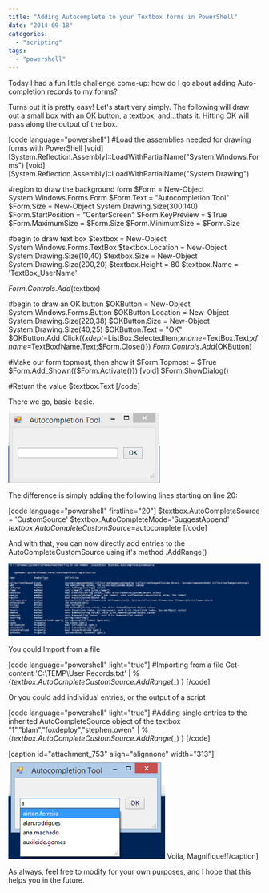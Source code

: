 ```yaml
---
title: "Adding Autocomplete to your Textbox forms in PowerShell"
date: "2014-09-18"
categories: 
  - "scripting"
tags: 
  - "powershell"
---
```


Today I had a fun little challenge come-up: how do I go about adding Auto-completion records to my forms?

Turns out it is pretty easy! Let's start very simply. The following will draw out a small box with an OK button, a textbox, and...thats it. Hitting OK will pass along the output of the box.

\[code language="powershell"\] #Load the assemblies needed for drawing forms with PowerShell \[void\] \[System.Reflection.Assembly\]::LoadWithPartialName("System.Windows.Forms") \[void\] \[System.Reflection.Assembly\]::LoadWithPartialName("System.Drawing")

#region to draw the background form $Form = New-Object System.Windows.Forms.Form $Form.Text = "Autocompletion Tool" $Form.Size = New-Object System.Drawing.Size(300,140) $Form.StartPosition = "CenterScreen" $Form.KeyPreview = $True $Form.MaximumSize = $Form.Size $Form.MinimumSize = $Form.Size

#begin to draw text box $textbox = New-Object System.Windows.Forms.TextBox $textbox.Location = New-Object System.Drawing.Size(10,40) $textbox.Size = New-Object System.Drawing.Size(200,20) $textbox.Height = 80 $textbox.Name = 'TextBox\_UserName'

$Form.Controls.Add($textbox)

#begin to draw an OK button $OKButton = New-Object System.Windows.Forms.Button $OKButton.Location = New-Object System.Drawing.Size(220,38) $OKButton.Size = New-Object System.Drawing.Size(40,25) $OKButton.Text = "OK" $OKButton.Add\_Click({$xdept=$ListBox.SelectedItem;$xname=$TextBox.Text;$xfname=$TextBoxfName.Text;$Form.Close()}) $Form.Controls.Add($OKButton)

#Make our form topmost, then show it $Form.Topmost = $True $Form.Add\_Shown({$Form.Activate()}) \[void\] $Form.ShowDialog()

#Return the value $textbox.Text \[/code\]

There we go, basic-basic.

[![autocomplete_01](images/autocomplete_01.png)](https://foxdeploy.files.wordpress.com/2014/09/autocomplete_01.png)

The difference is simply adding the following lines starting on line 20:

\[code language="powershell" firstline="20"\] $textbox.AutoCompleteSource = 'CustomSource' $textbox.AutoCompleteMode='SuggestAppend' $textbox.AutoCompleteCustomSource=$autocomplete \[/code\]

And with that, you can now directly add entries to the AutoCompleteCustomSource using it's method .AddRange()

![autocomplete_02](images/autocomplete_02.png)

You could Import from a file

\[code language="powershell" light="true"\] #Importing from a file Get-content 'C:\\TEMP\\User Records.txt' | % {$textbox.AutoCompleteCustomSource.AddRange($\_) } \[/code\]

Or you could add individual entries, or the output of a script

\[code language="powershell" light="true"\] #Adding single entries to the inherited AutoCompleteSource object of the textbox "1","blam","foxdeploy","stephen.owen" | % {$textbox.AutoCompleteCustomSource.AddRange($\_) } \[/code\]

\[caption id="attachment\_753" align="alignnone" width="313"\]![autocomplete_03](images/autocomplete_03.png) Voila, Magnifique!\[/caption\]

As always, feel free to modify for your own purposes, and I hope that this helps you in the future.
